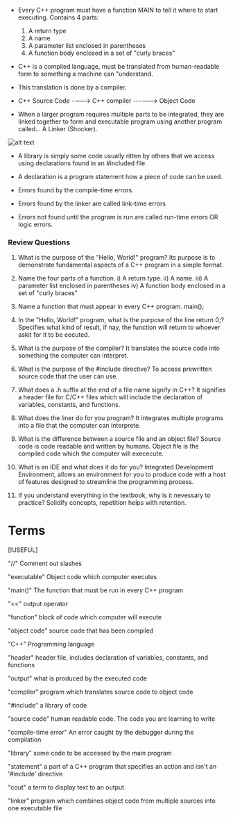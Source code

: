 - Every C++ program must have a function MAIN to tell it where to start executing. Contains 4 parts:
    1) A return type
    2) A name
    3) A parameter list enclosed in parentheses
    4) A function body enclosed in a set of "curly braces"

- C++ is a compiled language, must be translated from human-readable form to something a machine can "understand.

- This translation is done by a compiler.

- C++ Source Code ----> C++ compiler ------> Object Code

- When a larger program requires multiple parts to be integrated, they are linked together to form and executable program using another program called... A Linker (Shocker).

![alt text](https://www.tutorialspoint.com/compiler_design/images/language_processing_system.jpg)

- A library is simply some code usually ritten by others that we access using declarations found in an #included file.

- A declaration  is a program statement how a piece of code can be used.

- Errors found by the compile-time errors.

- Errors found by the linker are called link-time errors

- Errors not found until the program is run are called run-time errors OR logic errors.


### Review Questions

1) What is the purpose of the "Hello, World!" program?
Its purpose is to demonstrate fundamental aspects of a C++ program in a simple format.

2) Name the four parts of a function.
    i) A return type.
    ii) A name.
    iii) A parameter list enclosed in parentheses
    iv) A function body enclosed in a set of "curly braces"

3) Name a function that must appear in every C++ program.
main();

4) In the "Hello, World!" program, what is the purpose of the line return 0;?
Specifies what kind of result, if nay, the function will return to whoever askit for it to be eecuted.

5) What is the purpose of the compiler?
It translates the source code into something the computer can interpret.

6) What is the purpose of the #include directive?
To access prewritten source code that the user can use.

7) What does a .h suffix at the end of a file name signify in C++?
It signifies a header file for C/C++ files which will include the declaration of variables, constants, and functions.

8) What does the liner do for you program?
It integrates multiple programs into a file that the computer can interprete.

9) What is the difference between a source file and an object file?
Source code is code readable and written by humans. Object file is the compiled code which the computer will exececute.

10) What is an IDE and what does it do for you?
Integrated Development Environment, allows an environment for you to produce code with a host of features designed to streamline the programming process.

11) If you understand everything in the textbook, why is it nevessary to practice?
Solidify concepts, repetition helps with retention.

# Terms
[!USEFUL]

"//" Comment out slashes

"executable" Object code which computer executes

"main()" The function that must be run in every C++ program

"<<" output operator

"function" block of code which computer will execute

"object code" source code that has been compiled

"C++" Programming language

"header" header file, includes declaration of variables, constants, and functions

"output" what is produced by the executed code

"compiler" program which translates source code to object code

"#include" a library of code

"source code" human readable code. The code you are learning to write

"compile-time error" An error caught by the debugger during the compilation

"library" some code to be accessed by the main program

"statement" a part of a C++ program that specifies an action and isn't an '#include' directive

"cout" a term to display text to an output

"linker" program which combines object code from multiple sources into one executable file